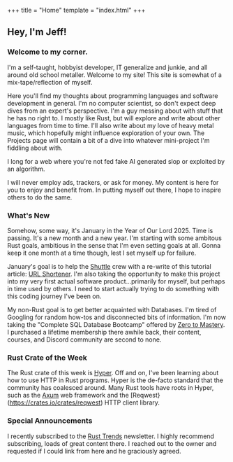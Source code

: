 +++
title = "Home"
template = "index.html"
+++

## Hey, I'm Jeff!

### Welcome to my corner.

I'm a self-taught, hobbyist developer, IT generalize and junkie, and all around old school metaller. Welcome to my site! This site is somewhat of a mix-tape/reflection of myself.

Here you'll find my thoughts about programming languages and software development in general. I'm no computer scientist, so don't expect deep dives from an expert's perspective. I'm a guy messing about with stuff that he has no right to. I mostly like Rust, but will explore and write about other languages from time to time. I'll also write about my love of heavy metal music, which hopefully might influence exploration of your own. The Projects page will contain a bit of a dive into whatever mini-project I'm fiddling about with.

I long for a web where you're not fed fake AI generated slop or exploited by an algorithm.

I will never employ ads, trackers, or ask for money. My content is here for you to enjoy and benefit from. In putting myself out there, I hope to inspire others to do the same.

### What's New

Somehow, some way, it's January in the Year of Our Lord 2025. Time is passing. It's a new month and a new year. I'm starting with some ambitous Rust goals, ambitious in the sense that I'm even setting goals at all. Gonna keep it one month at a time though, lest I set myself up for failure.

January's goal is to help the [Shuttle](https://shuttle.dev) crew with a re-write of this tutorial article: [URL Shortener](https://docs.shuttle.dev/templates/tutorials/url-shortener). I'm also taking the opportunity to make this project into my very first actual software product...primarily for myself, but perhaps in time used by others. I need to start actually trying to do something with this coding journey I've been on.

My non-Rust goal is to get better acquainted with Databases. I'm tired of Googling for random how-tos and disconnected bits of information. I'm now taking the "Complete SQL Database Bootcamp" offered by [Zero to Mastery](https://zerotomastery.io). I purchased a lifetime membership there awhile back, their content, courses, and Discord community are second to none.

### Rust Crate of the Week

The Rust crate of this week is [Hyper](https://hyper.rs). Off and on, I've been learning about how to use HTTP in Rust programs. Hyper is the de-facto standard that the community has coalesced around. Many Rust tools have roots in Hyper, such as the [Axum](https://crates.io/crates/axum) web framework and the [Reqwest}(https://crates.io/crates/reqwest) HTTP client library.

### Special Announcements

I recently subscribed to the [Rust Trends](https://rust-trends.com/) newsletter. I highly recommend subscribing, loads of great content there. I reached out to the owner and requested if I could link from here and he graciously agreed.
